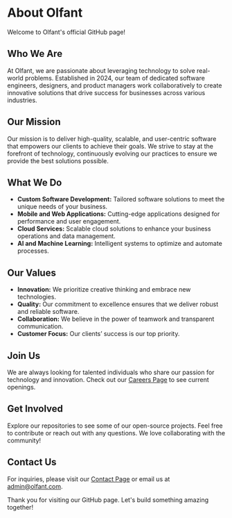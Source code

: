 # About Olfant

Welcome to Olfant's official GitHub page!

## Who We Are
At Olfant, we are passionate about leveraging technology to solve real-world problems. Established in 2024, our team of dedicated software engineers, designers, and product managers work collaboratively to create innovative solutions that drive success for businesses across various industries.

## Our Mission
Our mission is to deliver high-quality, scalable, and user-centric software that empowers our clients to achieve their goals. We strive to stay at the forefront of technology, continuously evolving our practices to ensure we provide the best solutions possible.

## What We Do
- **Custom Software Development:** Tailored software solutions to meet the unique needs of your business.
- **Mobile and Web Applications:** Cutting-edge applications designed for performance and user engagement.
- **Cloud Services:** Scalable cloud solutions to enhance your business operations and data management.
- **AI and Machine Learning:** Intelligent systems to optimize and automate processes.

## Our Values
- **Innovation:** We prioritize creative thinking and embrace new technologies.
- **Quality:** Our commitment to excellence ensures that we deliver robust and reliable software.
- **Collaboration:** We believe in the power of teamwork and transparent communication.
- **Customer Focus:** Our clients’ success is our top priority.

## Join Us
We are always looking for talented individuals who share our passion for technology and innovation. Check out our [Careers Page](https://olfant.com/career.php) to see current openings.

## Get Involved
Explore our repositories to see some of our open-source projects. Feel free to contribute or reach out with any questions. We love collaborating with the community!

## Contact Us
For inquiries, please visit our [Contact Page](https://olfant.com/contact.php) or email us at [admin@olfant.com](mailto:admin@olfant.com).

Thank you for visiting our GitHub page. Let's build something amazing together!
